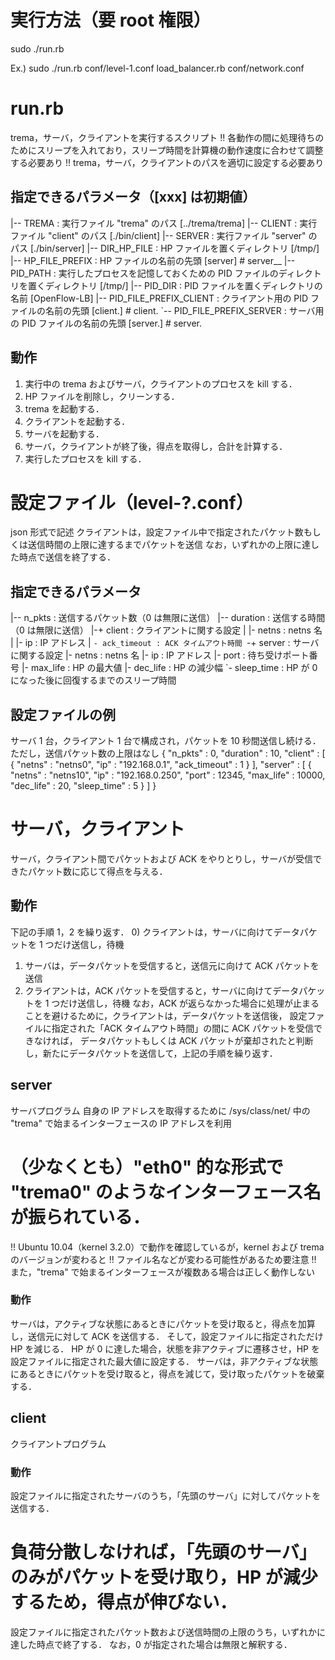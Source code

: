 # 実行方法（要 root 権限）
sudo ./run.rb <level config> <load balancer> <network config>

Ex.) sudo ./run.rb conf/level-1.conf load_balancer.rb conf/network.conf


# run.rb
trema，サーバ，クライアントを実行するスクリプト
!! 各動作の間に処理待ちのためにスリープを入れており，スリープ時間を計算機の動作速度に合わせて調整する必要あり
!! trema，サーバ，クライアントのパスを適切に設定する必要あり

## 指定できるパラメータ（[xxx] は初期値）
|-- TREMA          : 実行ファイル "trema" のパス [../trema/trema]
|-- CLIENT         : 実行ファイル "client" のパス [./bin/client]
|-- SERVER         : 実行ファイル "server" のパス [./bin/server]
|-- DIR_HP_FILE    : HP ファイルを置くディレクトリ [/tmp/]
|-- HP_FILE_PREFIX : HP ファイルの名前の先頭 [server] # server_<IP address>_<MAC address>
|-- PID_PATH       : 実行したプロセスを記憶しておくための PID ファイルのディレクトリを置くディレクトリ [/tmp/]
|-- PID_DIR        : PID ファイルを置くディレクトリの名前 [OpenFlow-LB]
|-- PID_FILE_PREFIX_CLIENT : クライアント用の PID ファイルの名前の先頭 [client.] # client.<PID>
`-- PID_FILE_PREFIX_SERVER : サーバ用の PID ファイルの名前の先頭 [server.] # server.<PID>

## 動作
1) 実行中の trema およびサーバ，クライアントのプロセスを kill する．
2) HP ファイルを削除し，クリーンする．
3) trema を起動する．
4) クライアントを起動する．
5) サーバを起動する．
6) サーバ，クライアントが終了後，得点を取得し，合計を計算する．
7) 実行したプロセスを kill する．


# 設定ファイル（level-?.conf）
json 形式で記述
クライアントは，設定ファイル中で指定されたパケット数もしくは送信時間の上限に達するまでパケットを送信
なお，いずれかの上限に達した時点で送信を終了する．

## 指定できるパラメータ
|-- n_pkts   : 送信するパケット数（0 は無限に送信）
|-- duration : 送信する時間（0 は無限に送信）
|-+ client   : クライアントに関する設定
| |- netns       : netns 名
| |- ip          : IP アドレス
| `- ack_timeout : ACK タイムアウト時間
`-+ server   : サーバに関する設定
  |- netns       : netns 名
  |- ip          : IP アドレス
  |- port        : 待ち受けポート番号
  |- max_life    : HP の最大値
  |- dec_life    : HP の減少幅
  `- sleep_time  : HP が 0 になった後に回復するまでのスリープ時間

## 設定ファイルの例
サーバ 1 台，クライアント 1 台で構成され，パケットを 10 秒間送信し続ける．
ただし，送信パケット数の上限はなし
{
    "n_pkts" : 0,
    "duration" : 10,
    "client" : [
	{
            "netns" : "netns0", 
            "ip" : "192.168.0.1",
            "ack_timeout" : 1
        }
    ],
    "server" : [
	{
	    "netns" : "netns10",
	    "ip" : "192.168.0.250",
	    "port" : 12345,
            "max_life" : 10000,
	    "dec_life" : 20,
	    "sleep_time" : 5
	}
    ]
}


# サーバ，クライアント
サーバ，クライアント間でパケットおよび ACK をやりとりし，サーバが受信できたパケット数に応じて得点を与える．

## 動作
下記の手順 1，2 を繰り返す．
0) クライアントは，サーバに向けてデータパケットを 1 つだけ送信し，待機
1) サーバは，データパケットを受信すると，送信元に向けて ACK パケットを送信
2) クライアントは，ACK パケットを受信すると，サーバに向けてデータパケットを 1 つだけ送信し，待機
なお，ACK が返らなかった場合に処理が止まることを避けるために，クライアントは，データパケットを送信後，
設定ファイルに指定された「ACK タイムアウト時間」の間に ACK パケットを受信できなければ，
データパケットもしくは ACK パケットが棄却されたと判断し，新たにデータパケットを送信して，上記の手順を繰り返す．

## server
サーバプログラム
自身の IP アドレスを取得するために /sys/class/net/ 中の "trema" で始まるインターフェースの IP アドレスを利用
# （少なくとも）"eth0" 的な形式で "trema0" のようなインターフェース名が振られている．
!! Ubuntu 10.04（kernel 3.2.0）で動作を確認しているが，kernel および trema のバージョンが変わると
!! ファイル名などが変わる可能性があるため要注意
!! また，"trema" で始まるインターフェースが複数ある場合は正しく動作しない

### 動作
サーバは，アクティブな状態にあるときにパケットを受け取ると，得点を加算し，送信元に対して ACK を送信する．
そして，設定ファイルに指定されただけ HP を減じる．
HP が 0 に達した場合，状態を非アクティブに遷移させ，HP を設定ファイルに指定された最大値に設定する．
サーバは，非アクティブな状態にあるときにパケットを受け取ると，得点を減じて，受け取ったパケットを破棄する．

## client
クライアントプログラム

### 動作
設定ファイルに指定されたサーバのうち，「先頭のサーバ」に対してパケットを送信する．
# 負荷分散しなければ，「先頭のサーバ」のみがパケットを受け取り，HP が減少するため，得点が伸びない．
設定ファイルに指定されたパケット数および送信時間の上限のうち，いずれかに達した時点で終了する．
なお，0 が指定された場合は無限と解釈する．
